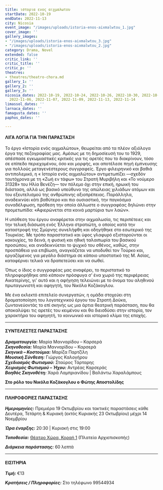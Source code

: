 ```yaml
---
title: ιστορια ενος αιχμαλωτου
startDate: 2022-10-19
endDate: 2022-11-13
city: Nicosia
event_image: "/images/uploads/istoria-enos-aixmalwtou_1.jpg"
cover_image: ''
gallery_images:
- "/images/uploads/istoria-enos-aixmalwtou_3.jpg"
- "/images/uploads/istoria-enos-aixmalwtou_2.jpg"
category: Drama, Novel
extended: false
critic_link: ''
critic_title: ''
critic_p: ''
theatres:
- theatres/theatro-chora.md
gallery_1: ''
gallery_2: ''
gallery_3: ''
nicosia_dates: 2022-10-19, 2022-10-24, 2022-10-26, 2022-10-30, 2022-10-31, 2022-11-02,
  2022-11-06, 2022-11-07, 2022-11-09, 2022-11-13, 2022-11-14
limassol_dates: ''
larnaca_dates: ''
famagusta_dates: ''
paphos_dates: ''

---
```

#### ΛΙΓΑ ΛΟΓΙΑ ΓΙΑ ΤΗΝ ΠΑΡΑΣΤΑΣΗ

Το έργο «Ιστορία ενός αιχμαλώτου», θεωρείται από τα πλέον αξιόλογα έργα της πεζογραφίας μας. Αμέσως με τη δημοσίευσή του το 1929, απέσπασε εγκωμιαστικές κριτικές για τις αρετές που το διακρίνουν, τόσο σε επίπεδο περιεχομένου, όσο και μορφής, και αποτέλεσε πηγή έμπνευσης για πολλούς μεταγενέστερους συγγραφείς. Έργο φιλειρηνικό και βαθιά αντιπολεμικό, η « Ιστορία ενός αιχμαλώτου» αντιμετωπίζει —σχεδόν ταυτόχρονα με τη «Ζωή εν τάφω» του Στρατή Μυριβήλη και «Το νούμερο 31328» του Ηλία Βενέζη— τον πόλεμο όχι στην επική, ηρωική του διάσταση, αλλά ως βασικό υπεύθυνο της απώλειας χιλιάδων ατόμων και του εξευτελισμού της ανθρώπινης αξιοπρέπειας. Παράλληλα, αναδεικνύει κάτι βαθύτερο και πιο ουσιαστικό, την παγκόσμια συναδέλφωση, πρόθεση την οποία άλλωστε ο συγγραφέας δηλώνει στην προμετωπίδα: «Αφιερώνεται στα κοινά μαρτύρια των λαών».

Η υπόθεση του έργου αναφέρεται στην αιχμαλωσία, τις περιπέτειες και την τελική διάσωση ενός Έλληνα στρατιώτη, ο οποίος κατά την καταστροφή της Σμύρνης συνελήφθη και οδηγήθηκε στο εσωτερικό της Τουρκίας. Με τρόπο παραστατικό και ύφος γλαφυρό εξιστορούνται οι κακουχίες, τα δεινά, η φυσική και ηθική ταλαιπωρία του βασικού προσώπου, και αναδεικνύεται το ψυχικό του σθένος, καθώς, στην προσπάθεια για επιβίωση, αναγκάζεται να υποδυθεί τον Τούρκο και, εργαζόμενος για μεγάλο διάστημα σε κάποιο υποστατικό της Μ. Ασίας, καταφέρνει τελικά να δραπετεύσει και να σωθεί.

Όπως ο ίδιος ο συγγραφέας μας αναφέρει, το περιστατικό το πληροφορήθηκε από κάποιον πρόσφυγα σ' ένα χωριό της περιφέρειας Αικατερίνης, γι' αυτό και η αφήγηση τελειώνει με το όνομα του αληθινού πρωταγωνιστή και αφηγητή, του Νικόλα Κοζάκογλου.

Με ένα εκλεκτό επιτελείο συνεργατών, η ομάδα στοχεύει στη δραματοποίηση του λογοτεχνικού έργου του Στρατή Δούκα, ζωντανεύοντάς το επί σκηνής ως μια άρτια θεατρική παράσταση, που θα αποκαλύψει τις αρετές του κειμένου και θα διεισδύσει στην ιστορία, τον χαρακτήρα του αφηγητή, το κοινωνικό και ιστορικό κλίμα της εποχής.

***

#### ΣΥΝΤΕΛΕΣΤΕΣ ΠΑΡΑΣΤΑΣΗΣ

**_Δραματουργία:_** Μαρία Μανναρίδου – Καρσερά  
**_Σκηνοθεσία:_** Μαρία Μανναρίδου – Καρσερά  
**_Σκηνικά – Κοστούμια:_** Μαρίζα Παρτζίλη  
**_Μουσική Σύνθεση:_** Γιώργος Καλογήρου  
**_Σχεδιασμός Φωτισμού:_** Σταύρος Τάρταρης  
**_Χειρισμός Φωτισμού – Ήχου:_** Αντρέας Καρσεράς  
**_Βοηθός Σκηνοθέτη:_** Χαρά Λαμπριανίδου | Βαλάντω Χαραλάμπους

**Στο ρόλο του Νικόλα Κοζάκογλου ο Φώτης Αποστολίδης**

***

#### ΠΛΗΡΟΦΟΡΙΕΣ ΠΑΡΑΣΤΑΣΗΣ

**_Ημερομηνίες:_** Πρεμιέρα 19 Οκτωβρίου και τακτικές παραστάσεις κάθε Δευτέρα, Τετάρτη & Κυριακή (εκτός Κυριακής 23 Οκτωβρίου) μέχρι 14 Νοεμβρίου

**_Ώρα έναρξης:_** 20:30 | Κυριακή στις 19:00

**_Τοποθεσία:_** [Θέατρο Χώρα, Κοραή 1](?#map) (Πλατεία Αρχιεπισκοπής)

**_Διάρκεια παράστασης:_** 60 λεπτά

***

#### ΕΙΣΙΤΗΡΙΑ

**_Τιμή:_** €13

**_Κρατήσεις / Πληροφορίες:_** Στο τηλέφωνο 99544934